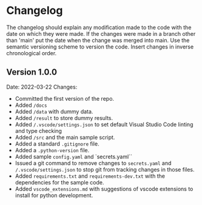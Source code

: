 # Changelog

The changelog should explain any modification made to the code with the date on which they were made. If the changes were made in a branch other than 'main' put the date when the change was merged into main. Use the semantic versioning scheme to version the code. Insert changes in inverse chronological order.

## Version 1.0.0

Date: 2022-03-22
Changes:

* Committed the first version of the repo.
* Added `/docs`
* Added `/data` with dummy data.
* Added `/result` to store dummy results.
* Added `/.vscode/settings.json` to set default Visual Studio Code linting and type checking
* Added `/src` and the main sample script.
* Added a standard `.gitignore` file.
* Added a `.python-version` file.
* Added sample `config.yaml` and `secrets.yaml``
* Issued a git command to remove changes to `secrets.yaml` and `/.vscode/settings.json` to stop git from tracking changes in those files.
* Added `requirements.txt` and `requirements-dev.txt` with the dependencies for the sample code.
* Added `vscode_extensions.md` with suggestions of vscode extensions to install for python development.
